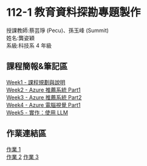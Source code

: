 # 112-1 教育資料探勘專題製作

授課教師:蔡芸琤 (Pecu)、孫玉峰 (Summit)  
姓名:龔姿穎  
系級:科技系 4 年級

## 課程簡報&筆記區

[Week1 - 課程規劃與說明](https://docs.google.com/presentation/d/1Zt9ZoG-yJjCXBGV76JjsIfgVke8ttIQNIliNOQ_mM6Q/edit#slide=id.g23dd2219a46_0_124)  
[Week2 - Azure 推薦系統 Part1](https://hackmd.io/@suensummit/S1PQuaRCh#/)  
[Week3 - Azure 推薦系統 Part2](https://hackmd.io/@suensummit/H1eXaMPkT#/)  
[Week4 - Azure 電腦視覺 Part1](https://hackmd.io/@suensummit/ry7Znb2J6#/)  
[Week5 - 實作：使用 LLM](https://hackmd.io/@suensummit/SkVZidce6#/)

## 作業連結區

[作業 1](https://youtu.be/BtyZ27eXOGU)  
[作業 2](https://github.com/Zing116/DM/tree/main/HW2)
[作業 3](https://github.com/Zing116/DM/tree/main/HW3)
